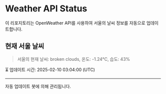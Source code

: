 
# Weather API Status

이 리포지토리는 OpenWeather API를 사용하여 서울의 날씨 정보를 자동으로 업데이트합니다.

## 현재 서울 날씨
> 서울의 현재 날씨: broken clouds, 온도: -1.24°C, 습도: 43%

⏳ 업데이트 시간: 2025-02-10 03:04:00 (UTC)

---
자동 업데이트 봇에 의해 관리됩니다.
